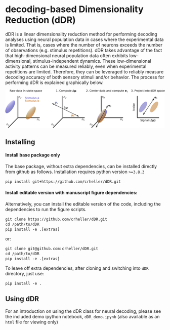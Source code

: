 # decoding-based Dimensionality Reduction (dDR)

dDR is a linear dimensionality reduction method for performing decoding analyses using neural population data in cases where the experimental data is limited. That is, cases where the number of neurons exceeds the number of observations (e.g. stimulus repetitions). dDR takes advantage of the fact that high-dimensional neural population data often exhibits low-dimensional, stimulus-independent dynamics. These low-dimensional activity patterns can be measured reliably, even when experimental repetitions are limited. Therefore, they can be leveraged to reliably measure decoding accuracy of both sensory stimuli and/or behavior. The process for performing dDR is explained graphically below. 

![alt text](figures/final/fig3.png "dDR procedure")

## Installing
#### Install base package only
The base package, without extra dependencies, can be installed directly from github as follows. Installation requires python version `>=3.8.3`
```
pip install git+https://github.com/crheller/dDR.git
```

#### Install editable version with manuscript figure dependencies:
Alternatively, you can install the editable version of the code, including the dependencies to run the figure scripts.
```
git clone https://github.com/crheller/dDR.git
cd /path/to/dDR
pip install -e .[extras]
```
or:
```
git clone git@github.com:crheller/dDR.git
cd /path/to/dDR
pip install -e .[extras]
```
To leave off extra dependencies, after cloning and switching into `dDR` directory, just use:
```
pip install -e .
```

## Using dDR
For an introduction on using the dDR class for neural decoding, please see the included demo ipython notebook, `dDR_demo.ipynb` (also available as an  `html` file for viewing only)
